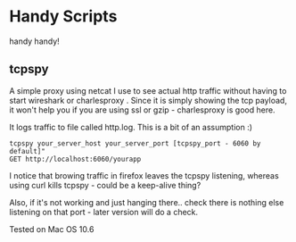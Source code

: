 # Handy Scripts

handy handy!

## tcpspy

A simple proxy using netcat I use to see actual http traffic without having to start wireshark or charlesproxy .
Since it is simply showing the tcp payload, it won't help you if you are using ssl or gzip - charlesproxy is good here.

It logs traffic to file called http.log. This is a bit of an assumption :)


    tcpspy your_server_host your_server_port [tcpspy_port - 6060 by default]"
    GET http://localhost:6060/yourapp

I notice that browing traffic in firefox leaves the tcpspy listening, whereas using curl kills tcpspy - could be a keep-alive thing?

Also, if it's not working and just hanging there.. check there is nothing else listening on that port - later version will do a check.

Tested on Mac OS 10.6
